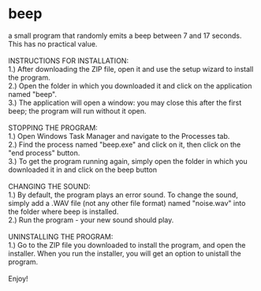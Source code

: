 # beep
a small program that randomly emits a beep between 7 and 17 seconds. This has no practical value. <br />
<br />
INSTRUCTIONS FOR INSTALLATION:<br />
1.) After downloading the ZIP file, open it and use the setup wizard to install the program.<br />
2.) Open the folder in which you downloaded it and click on the application named "beep".<br />
3.) The application will open a window: you may close this after the first beep; the program will run without it open.<br />
<br />
STOPPING THE PROGRAM:<br />
1.) Open Windows Task Manager and navigate to the Processes tab.<br />
2.) Find the process named "beep.exe" and click on it, then click on the "end process" button.<br />
3.) To get the program running again, simply open the folder in which you downloaded it in and click on the beep button<br />
<br />
CHANGING THE SOUND:<br />
1.) By default, the program plays an error sound. To change the sound, simply add a .WAV file (not any other file format) named "noise.wav" into the folder where beep is installed.<br />
2.) Run the program - your new sound should play.<br />
<br />
UNINSTALLING THE PROGRAM:<br />
1.) Go to the ZIP file you downloaded to install the program, and open the installer. When you run the installer, you will get an option to unistall the program.<br />
<br />
Enjoy!
